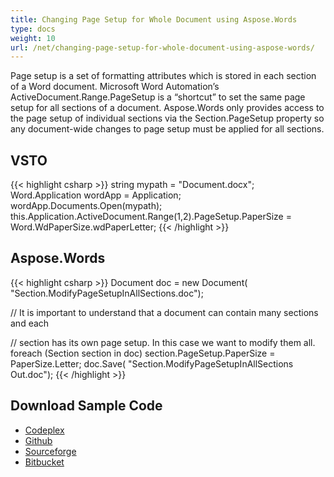 ```yaml
---
title: Changing Page Setup for Whole Document using Aspose.Words
type: docs
weight: 10
url: /net/changing-page-setup-for-whole-document-using-aspose-words/
---
```


Page setup is a set of formatting attributes which is stored in each section of a Word document. Microsoft Word Automation’s ActiveDocument.Range.PageSetup is a “shortcut” to set the same page setup for all sections of a document. Aspose.Words only provides access to the page setup of individual sections via the Section.PageSetup property so any document-wide changes to page setup must be applied for all sections.

## VSTO

{{< highlight csharp >}}
string mypath = "Document.docx";
Word.Application wordApp = Application;
wordApp.Documents.Open(mypath);
this.Application.ActiveDocument.Range(1,2).PageSetup.PaperSize = Word.WdPaperSize.wdPaperLetter;
{{< /highlight >}}

## Aspose.Words

{{< highlight csharp >}}
Document doc = new Document( "Section.ModifyPageSetupInAllSections.doc");

// It is important to understand that a document can contain many sections and each

// section has its own page setup. In this case we want to modify them all.
foreach (Section section in doc)
	section.PageSetup.PaperSize = PaperSize.Letter;
doc.Save( "Section.ModifyPageSetupInAllSections Out.doc");
{{< /highlight >}}

## Download Sample Code

- [Codeplex](http://goo.gl/sLUqll)
- [Github](https://github.com/asposemarketplace/Aspose_for_VSTO/releases/download/2/Changing.Page.Setup.for.Whole.Document.Aspose.Words.zip)
- [Sourceforge](http://goo.gl/B8bLqP)
- [Bitbucket](https://bitbucket.org/asposemarketplace/aspose-for-vsto/downloads/Changing%20Page%20Setup%20for%20Whole%20Document%20\(Aspose.Words\).zip)
